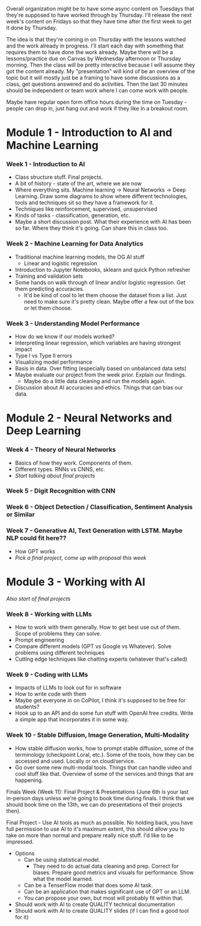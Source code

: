 

Overall organization might be to have some async content on Tuesdays that they're supposed to have worked through by Thursday. I'll release the next week's content on Fridays so that they have time after the first week to get it done by Thursday.

The idea is that they're coming in on Thursday with the lessons watched and the work already in progress. I'll start each day with something that requires them to have done the work already. Maybe there will be a lessons/practice due on Canvas by Wednesday afternoon or Thursday morning. Then the class will be pretty interactive because I will assume they got the content already. My "presentation" will kind of be an overview of the topic but it will mostly just be a framing to have some discussions as a class, get questions answered and do activities. Then the last 30 minutes should be independent or team work where I can come work with people.

Maybe have regular open form office hours during the time on Tuesday - people can drop in, just hang out and work if they like in a breakout room.
# Module 1 - Introduction to AI and Machine Learning
### Week 1 - Introduction to AI
- Class structure stuff. Final projects.
- A bit of history - state of the art, where we are now
- Where everything sits. Machine learning -> Neural Networks -> Deep Learning. Draw some diagrams to show where different technologies, tools and techniques sit so they have a framework for it.
- Techniques like reinforcement, supervised, unsupervised
- Kinds of tasks - classification, generation, etc.
- Maybe a short discussion post. What their experience with AI has been so far. Where they think it's going. Can share this in class too.

### Week 2 - Machine Learning for Data Analytics
- Traditional machine learning models, the OG AI stuff
	- Linear and logistic regression
- Introduction to Jupyter Notebooks, sklearn and quick Python refresher
- Training and validation sets
- Some hands on walk through of linear and/or logistic regression. Get them predicting accuracies.
	- It'd be kind of cool to let them choose the dataset from a list. Just need to make sure it's pretty clean. Maybe offer a few out of the box or let them choose.

### Week 3 - Understanding Model Performance
- How do we know if our models worked?
- Interpreting linear regression, which variables are having strongest impact
- Type I vs Type II errors
- Visualizing model performance
- Basis in data. Over fitting (especially based on unbalanced data sets)
- Maybe evaluate our project from the week prior. Explain our findings.
	- Maybe do a little data cleaning and run the models again.
- Discussion about AI accuracies and ethics. Things that can bias our data.

# Module 2 - Neural Networks and Deep Learning
### Week 4 -  Theory of Neural Networks
- Basics of how they work. Components of them.
- Different types. RNNs vs CNNS, etc.
- *Start talking about final projects*
### Week 5 - Digit Recognition with CNN

### Week 6 - Object Detection / Classification, Sentiment Analysis or Similar

### Week 7 - Generative AI, Text Generation with LSTM. Maybe NLP could fit here??
- How GPT works
- *Pick a final project, come up with proposal this week*

# Module 3 - Working with AI
*Also start of final projects*

### Week 8 - Working with LLMs
- How to work with them generally. How to get best use out of them. Scope of problems they can solve.
- Prompt engineering
- Compare different models (GPT vs Google vs Whatever). Solve problems using different techniques
- Cutting edge techniques like chatting experts (whatever that's called)

### Week 9 - Coding with LLMs
- Impacts of LLMs to look out for in software
- How to write code with them
- Maybe get everyone in on CoPilot, I think it's supposed to be free for students?
- Hook up to an API and do some fun stuff with OpenAI free credits. Write a simple app that incorporates it in some way.

### Week 10 - Stable Diffusion, Image Generation, Multi-Modality 
- How stable diffusion works, how to prompt stable diffusion, some of the terminology (checkpoint Loral, etc.). Some of the tools, how they can be accessed and used. Locally or on cloud/service.
- Go over some new multi-modal tools. Things that can handle video and cool stuff like that. Overview of some of the services and things that are happening.

Finals Week (Week 11): Final Project & Presentations (June 6th is your last in-person days unless we're going to book time during finals. I think that we should book time on the 13th, we can do presentations of their projects then).

Final Project - Use AI tools as much as possible. No holding back, you have full permission to use AI to it's maximum extent, this should allow you to take on more than normal and prepare really nice stuff. I'd like to be impressed.
- Options
	- Can be using statistical model. 
		- They need to do actual data cleaning and prep. Correct for biases. Prepare good metrics and visuals for performance. Show what the model learned.
	- Can be a TenserFlow model that does some AI task.
	- Can be an application that makes significant use of GPT or an LLM.
	- You can propose your own, but most will probably fit within that.
- Should work with AI to create QUALITY technical documentation
- Should work with AI to create QUALITY slides (if I can find a good tool for it)
